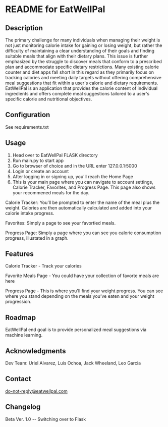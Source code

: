 # README for EatWellPal

## Description
The primary challenge for many individuals when managing their weight is not just monitoring calorie intake for gaining or losing weight, but rather the difficulty of maintaining a clear understanding of their goals and finding suitable meals that align with their dietary plans. This issue is further emphasized by the struggle to discover meals that conform to a prescribed plan and accommodate specific dietary restrictions. Many existing calorie counter and diet apps fall short in this regard as they primarily focus on tracking calories and meeting daily targets without offering comprehensive meal suggestions that fit within a user's calorie and dietary requirements. EatWellPal is an application that provides the calorie content of individual ingredients and offers complete meal suggestions tailored to a user's specific calorie and nutritional objectives.

## Configuration
See requirements.txt

## Usage
1) Head over to EatWellPal FLASK directory
2) Run main.py to start app
3) Go to browser of choice and in the URL enter 127.0.0.1:5000
4) Login or create an account
5) After logging in or signing up, you'll reach the Home Page
6) This is your main page where you can navigate to account settings, Calorie Tracker, Favorites, and Progress Page. This page also shows your recommened meals for the day.

Calorie Tracker: You'll be prompted to enter the name of the meal plus the weight. Calories are then automatically calculated and added into your calorie intake progress.

Favorites: Simply a page to see your favortied meals.

Progress Page: Simply a page where you can see you calorie consumption progress, illustated in a graph.



## Features
Calorie Tracker - Track your calories

Favorite Meals Page - You could have your collection of favorte meals are here

Progress Page - This is where you'll find your weight progress. You can see where you stand depending on the meals you’ve eaten and your weight progression.

## Roadmap
EatWellPal end goal is to provide personalized meal suggestions via machine learning. 

## Acknowledgments
Dev Team: Uriel Alvarez, Luis Ochoa, Jack Wheeland, Leo Garcia

## Contact
do-not-reply@eatwellpal.com

## Changelog
Beta Ver. 1.0 -- Switching over to Flask
